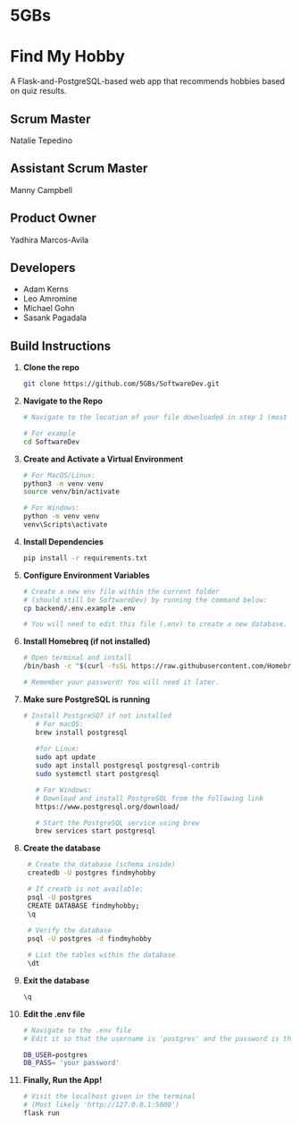 # 5GBs

# Find My Hobby

A Flask-and-PostgreSQL-based web app that recommends hobbies based on quiz results.

## Scrum Master
Natalie Tepedino

## Assistant Scrum Master
Manny Campbell

## Product Owner
Yadhira Marcos-Avila

## Developers
* Adam Kerns
* Leo Amromine
* Michael Gohn
* Sasank Pagadala

## Build Instructions

1. **Clone the repo**
   ```bash
   git clone https://github.com/5GBs/SoftwareDev.git
   ```

2. **Navigate to the Repo**
   ```bash
   # Navigate to the location of your file downloaded in step 1 (most likely titled 'SoftwareDev')

   # For example
   cd SoftwareDev
   ```

4. **Create and Activate a Virtual Environment**
    ```bash
    # For MacOS/Linux:
    python3 -m venv venv
    source venv/bin/activate

    # For Windows:
    python -m venv venv
    venv\Scripts\activate
    ```

5. **Install Dependencies**
    ```bash
    pip install -r requirements.txt
    ```

6. **Configure Environment Variables**
    ```bash
    # Create a new env file within the current folder 
    # (should still be SoftwareDev) by running the command below:
    cp backend/.env.example .env

    # You will need to edit this file (.env) to create a new database.
    ```

7. **Install Homebreq (if not installed)**
    ```bash
    # Open terminal and install
   /bin/bash -c "$(curl -fsSL https://raw.githubusercontent.com/Homebrew/install/HEAD/install.sh)"

    # Remember your password! You will need it later.
   ``` 

8. **Make sure PostgreSQL is running**
   ```bash
   # Install PostgreSQ7 if not installed
      # For macOS:
      brew install postgresql
      
      #for Linux:
      sudo apt update
      sudo apt install postgresql postgresql-contrib
      sudo systemctl start postgresql

      # For Windows:
      # Download and install PostgreSQL from the following link
      https://www.postgresql.org/download/
   
      # Start the PostgreSQL service using brew
      brew services start postgresql
      ```

 9. **Create the database**
     ```bash
      # Create the database (schema inside)
      createdb -U postgres findmyhobby

      # If creatb is not available:
      psql -U postgres
      CREATE DATABASE findmyhobby;
      \q
      
      # Verify the database
      psql -U postgres -d findmyhobby

      # List the tables within the database
      \dt  
      ```

11. **Exit the database**
    ```bash
    \q
    ```

12. **Edit the .env file**
    ```bash
    # Navigate to the .env file
    # Edit it so that the username is 'postgres' and the password is the one you used in step 7

    DB_USER=postgres
    DB_PASS= 'your password'
    ```
    
13. **Finally, Run the App!**
    ```bash
    # Visit the localhost given in the terminal
    # (Most likely 'http://127.0.0.1:5000')
    flask run
    ```

